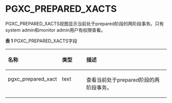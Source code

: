 # PGXC\_PREPARED\_XACTS<a name="ZH-CN_TOPIC_0000001197451547"></a>

PGXC\_PREPARED\_XACTS视图显示当前处于prepared阶段的两阶段事务。只有system admin和monitor admin用户有权限查看。

**表 1**  PGXC\_PREPARED\_XACTS字段

<a name="zh-cn_topic_0059779265_t7922cbf6e3354899af0bcd4b088a41ad"></a>
<table><thead align="left"><tr id="zh-cn_topic_0059779265_r55214d38081b421cbfc5373f748d8276"><th class="cellrowborder" valign="top" width="30.070000000000004%" id="mcps1.2.4.1.1"><p id="zh-cn_topic_0059779265_adad4c299e55d4c8b9ac32d5a81013527"><a name="zh-cn_topic_0059779265_adad4c299e55d4c8b9ac32d5a81013527"></a><a name="zh-cn_topic_0059779265_adad4c299e55d4c8b9ac32d5a81013527"></a>名称</p>
</th>
<th class="cellrowborder" valign="top" width="15.6%" id="mcps1.2.4.1.2"><p id="zh-cn_topic_0059779265_a0b52b4745ab643fdb39ae604fb8d6217"><a name="zh-cn_topic_0059779265_a0b52b4745ab643fdb39ae604fb8d6217"></a><a name="zh-cn_topic_0059779265_a0b52b4745ab643fdb39ae604fb8d6217"></a>类型</p>
</th>
<th class="cellrowborder" valign="top" width="54.33%" id="mcps1.2.4.1.3"><p id="zh-cn_topic_0059779265_a47b2c9fe9909415cbf87d555b5375e50"><a name="zh-cn_topic_0059779265_a47b2c9fe9909415cbf87d555b5375e50"></a><a name="zh-cn_topic_0059779265_a47b2c9fe9909415cbf87d555b5375e50"></a>描述</p>
</th>
</tr>
</thead>
<tbody><tr id="zh-cn_topic_0059779265_ra32df2aaa712485eaf6327822a48dae7"><td class="cellrowborder" valign="top" width="30.070000000000004%" headers="mcps1.2.4.1.1 "><p id="zh-cn_topic_0059779265_aa4faec2992194ae4b1ea731571b8cde3"><a name="zh-cn_topic_0059779265_aa4faec2992194ae4b1ea731571b8cde3"></a><a name="zh-cn_topic_0059779265_aa4faec2992194ae4b1ea731571b8cde3"></a>pgxc_prepared_xact</p>
</td>
<td class="cellrowborder" valign="top" width="15.6%" headers="mcps1.2.4.1.2 "><p id="zh-cn_topic_0059779265_a8db54268a34144c4918ade3e090481cd"><a name="zh-cn_topic_0059779265_a8db54268a34144c4918ade3e090481cd"></a><a name="zh-cn_topic_0059779265_a8db54268a34144c4918ade3e090481cd"></a>text</p>
</td>
<td class="cellrowborder" valign="top" width="54.33%" headers="mcps1.2.4.1.3 "><p id="zh-cn_topic_0059779265_ad31000770b8647048640517b3721b76b"><a name="zh-cn_topic_0059779265_ad31000770b8647048640517b3721b76b"></a><a name="zh-cn_topic_0059779265_ad31000770b8647048640517b3721b76b"></a>查看当前处于prepared阶段的两阶段事务。</p>
</td>
</tr>
</tbody>
</table>


